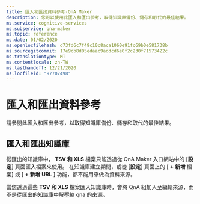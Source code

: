 ```yaml
---
title: 匯入和匯出資料參考-QnA Maker
description: 您可以使用此匯入和匯出參考，取得知識庫備份、儲存和取代的最佳結果。
ms.service: cognitive-services
ms.subservice: qna-maker
ms.topic: reference
ms.date: 01/02/2020
ms.openlocfilehash: d73fd6c7f49c10c8aca1060e91fc69b0e581738b
ms.sourcegitcommit: 17e9cb8d05edaac9addcd6e0f2c230f71573422c
ms.translationtype: MT
ms.contentlocale: zh-TW
ms.lasthandoff: 12/21/2020
ms.locfileid: "97707498"
---
```

# <a name="import-and-export-data-reference"></a>匯入和匯出資料參考

請參閱此匯入和匯出參考，以取得知識庫備份、儲存和取代的最佳結果。

## <a name="import-and-export-knowledge-base"></a>匯入和匯出知識庫

從匯出的知識庫中， **TSV 和 XLS** 檔案只能透過從 QnA Maker 入口網站中的 [**設定**] 頁面匯入檔案來使用。 在知識庫建立期間，或從 [**設定**] 頁面上的 [ **+ 新增** 檔案] 或 [ **+ 新增 URL** ] 功能，都不能用來做為資料來源。 

當您透過這些 **TSV 和 XLS** 檔案匯入知識庫時，會將 QnA 組加入至編輯來源，而不是從匯出的知識庫中解壓縮 qna 的來源。 
